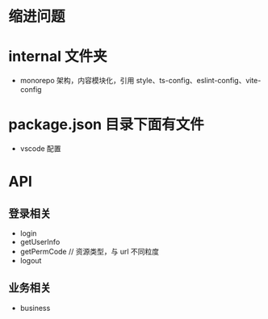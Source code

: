 # 缩进问题

# internal 文件夹

-   monorepo 架构，内容模块化，引用 style、ts-config、eslint-config、vite-config

# package.json 目录下面有文件

-   vscode 配置

# API

## 登录相关

-   login
-   getUserInfo
-   getPermCode // 资源类型，与 url 不同粒度
-   logout

## 业务相关

-   business
